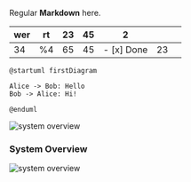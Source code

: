 Regular **Markdown** here.

| wer | rt  | 23  | 45  | 2        |     |     |
| --- | --- | --- | --- | -------- | --- | --- |
| 34  | %4  | 65  | 45  | - [x] Done | 23  |
 


```plantuml
@startuml firstDiagram

Alice -> Bob: Hello
Bob -> Alice: Hi!
		
@enduml
```




![system overview](http://www.auto-sys.su:8080/proxy?cache=no&src=https://raw.githubusercontent.com/vasyagaga/markdown-test/master/diagrams/dig.puml)

### System Overview

![system overview](http://www.auto-sys.su:8080/proxy?cache=no&src=https://raw.githubusercontent.com/vasyagaga/markdown-test/master/diagrams/dig.puml)

